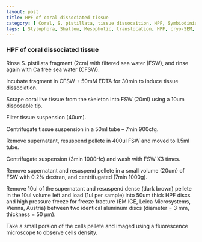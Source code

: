 ```yaml
---
layout: post
title: HPF of coral dissociated tissue
category: [ Coral, S. pistillata, tissue dissocaition, HPF, Symbiodinium, zooxanthella, cell culture ]
tags: [ Stylophora, Shallow, Mesophotic, translocation, HPF, cryo-SEM, freeze fracture, photosystem aparatus, symbiodinium, zooxanthella ]
---
```

### HPF of coral dissociated tissue
Rinse S. pistillata fragment (2cm) with filtered sea water (FSW), and rinse again with Ca free sea water (CFSW).

Incubate fragment in CFSW + 50mM EDTA for 30min to induce tissue dissociation.

Scrape coral live tissue from the skeleton into FSW (20ml) using a 10um disposable tip.

Filter tissue suspension (40um).

Centrifugate tissue suspension in a 50ml tube – 7min 900cfg.

Remove supernatant, resuspend pellete in 400ul FSW and moved to 1.5ml tube.

Centrifugate suspension (3min 1000rfc) and wash with FSW   X3 times.

Remove supernatant and resuspend pellete in a small volume (20um) of FSW with 0.2% dextran, and centrifugated (7min 1000g).

Remove 10ul of the supernatant and resuspend dense (dark brown) pellete in the 10ul volume left and load (1ul per sample) into 50um thick HPF discs and high pressure freeze for freeze fracture (EM ICE, Leica Microsystems, Vienna, Austria) between two identical aluminum discs (diameter = 3 mm, thickness = 50 μm).

Take a small porsion of the cells pellete and imaged using a fluorescence microscope to observe cells density.

